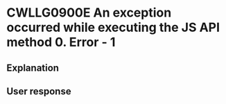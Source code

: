# CWLLG0900E An exception occurred while executing the JS API method 0. Error - 1

## Explanation

## User response